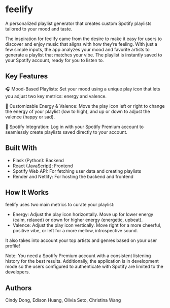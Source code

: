 # feelify

A personalized playlist generator that creates custom Spotify playlists tailored to your mood and taste.

The inspiration for feelify came from the desire to make it easy for users to discover and enjoy music that aligns with how they’re feeling. With just a few simple inputs, the app analyzes your mood and favorite artists to generate a playlist that matches your vibe. The playlist is instantly saved to your Spotify account, ready for you to listen to.

## Key Features

🎧 Mood-Based Playlists: Set your mood using a unique play icon that lets you adjust two key metrics: energy and valence.

🔄 Customizable Energy & Valence: Move the play icon left or right to change the energy of your playlist (low to high), and up or down to adjust the valence (happy or sad).

🔗 Spotify Integration: Log in with your Spotify Premium account to seamlessly create playlists saved directly to your account.

## Built With
- Flask (Python): Backend
- React (JavaScript): Frontend
- Spotify Web API: For fetching user data and creating playlists
- Render and Netlify: For hosting the backend and frontend

## How It Works

feelify uses two main metrics to curate your playlist:
- Energy: Adjust the play icon horizontally. Move up for lower energy (calm, relaxed) or down for higher energy (energetic, upbeat).
- Valence: Adjust the play icon vertically. Move right for a more cheerful, positive vibe, or left for a more mellow, introspective sound.

It also takes into account your top artists and genres based on your user profile!

Note: You need a Spotify Premium account with a consistent listening history for the best results. Additionally, the application is in development mode so the users configured to authenticate with Spotify are limited to the developers.

## Authors

Cindy Dong, Edison Huang, Olivia Seto, Christina Wang
